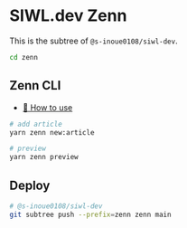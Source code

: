 # SIWL.dev Zenn

This is the subtree of `@s-inoue0108/siwl-dev`.

```bash
cd zenn
```

## Zenn CLI

* [📘 How to use](https://zenn.dev/zenn/articles/zenn-cli-guide)

```bash
# add article
yarn zenn new:article

# preview
yarn zenn preview
```

## Deploy

```bash
# @s-inoue0108/siwl-dev
git subtree push --prefix=zenn zenn main
```
